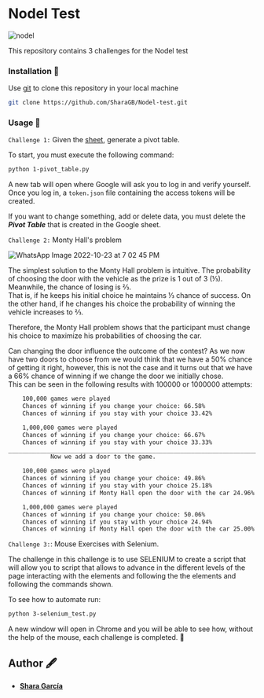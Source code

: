 # Nodel Test
![nodel](https://user-images.githubusercontent.com/90220978/197424636-63b5e6e3-eb92-415c-8259-fb0aac10cccd.png)

This repository contains 3 challenges for the Nodel test

### Installation 🔧
Use [git](https://docs.github.com/en/repositories/creating-and-managing-repositories/cloning-a-repository) to clone this repository in your local machine

```bash
git clone https://github.com/SharaGB/Nodel-test.git
```

### Usage 👾
<code>Challenge 1:</code> Given the [sheet](https://docs.google.com/spreadsheets/d/1uUrOMM_n2gtf1TjFNiKj4UC_fC6Z-XN06c_Yfvrwipo/edit#gid=0), generate a pivot table.

To start, you must execute the following command:
```bash
python 1-pivot_table.py
```
A new tab will open where Google will ask you to log in and verify yourself. Once you log in, a <code>token.json</code> file containing the access tokens will be created.

If you want to change something, add or delete data, you must delete the ***Pivot Table*** that is created in the Google sheet.

<code>Challenge 2:</code> Monty Hall's problem

![WhatsApp Image 2022-10-23 at 7 02 45 PM](https://user-images.githubusercontent.com/90220978/197424872-44def626-5a54-45cf-affa-d8f0793d5243.jpeg)

The simplest solution to the Monty Hall problem is intuitive. The probability of choosing the door with the vehicle as the prize is 1 out of 3 (⅓). Meanwhile, the chance of losing is ⅔.
<br>
That is, if he keeps his initial choice he maintains ⅓ chance of success. On the other hand, if he changes his choice the probability of winning the vehicle increases to ⅔.

Therefore, the Monty Hall problem shows that the participant must change his choice to maximize his probabilities of choosing the car.

Can changing the door influence the outcome of the contest? As we now have two doors to choose from we would think that we have a 50% chance of getting it right, however, this is not the case and it turns out that we have a 66% chance of winning if we change the door we initially chose.
<br>
This can be seen in the following results with 100000 or 1000000 attempts:

```bash
    100,000 games were played
    Chances of winning if you change your choice: 66.58%  
    Chances of winning if you stay with your choice 33.42%

    1,000,000 games were played
    Chances of winning if you change your choice: 66.67%  
    Chances of winning if you stay with your choice 33.33%
_______________________________________________________________________________________________ 
            Now we add a door to the game.

    100,000 games were played
    Chances of winning if you change your choice: 49.86% 
    Chances of winning if you stay with your choice 25.18%
    Chances of winning if Monty Hall open the door with the car 24.96%

    1,000,000 games were played
    Chances of winning if you change your choice: 50.06%
    Chances of winning if you stay with your choice 24.94%
    Chances of winning if Monty Hall open the door with the car 25.00%
```

<code>Challenge 3:</code>: Mouse Exercises with Selenium.

The challenge in this challenge is to use SELENIUM to create a script that will allow you to
script that allows to advance in the different levels of the page interacting with the elements and following the
the elements and following the commands shown.

To see how to automate run:
```bash
python 3-selenium_test.py
```
A new window will open in Chrome and you will be able to see how, without the help of the mouse, each challenge is completed. 🎉

## Author 🖋️

* [__Shara García__](https://www.linkedin.com/in/sharagb/)
